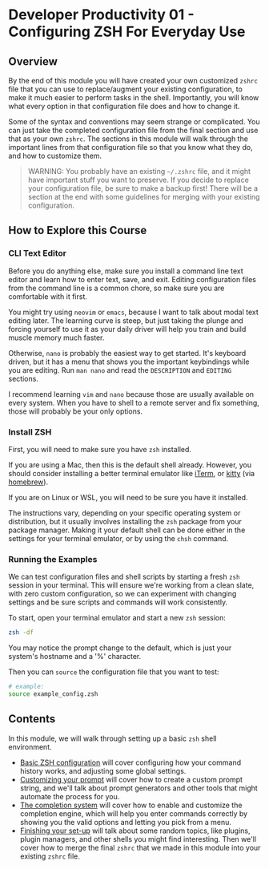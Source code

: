 # Developer Productivity 01 - Configuring ZSH For Everyday Use

## Overview

By the end of this module you will have created your own customized `zshrc` file that you can use to replace/augment your existing configuration, to make it much easier to perform tasks in the shell. Importantly, you will know what every option in that configuration file does and how to change it.

Some of the syntax and conventions may seem strange or complicated. You can just take the completed configuration file from the final section and use that as your own `zshrc`. The sections in this module will walk through the important lines from that configuration file so that you know what they do, and how to customize them.

> WARNING: You probably have an existing `~/.zshrc` file, and it might have important stuff you want to preserve. If you decide to replace your configuration file, be sure to make a backup first! There will be a section at the end with some guidelines for merging with your existing configuration.

## How to Explore this Course

### CLI Text Editor

Before you do anything else, make sure you install a command line text editor and learn how to enter text, save, and exit. Editing configuration files from the command line is a common chore, so make sure you are comfortable with it first.

You might try using `neovim` or `emacs`, because I want to talk about modal text editing later. The learning curve is steep, but just taking the plunge and forcing yourself to use it as your daily driver will help you train and build muscle memory much faster.

Otherwise, `nano` is probably the easiest way to get started. It's keyboard driven, but it has a menu that shows you the important keybindings while you are editing. Run `man nano` and read the `DESCRIPTION` and `EDITING` sections.

I recommend learning `vim` and `nano` because those are usually available on every system. When you have to shell to a remote server and fix something, those will probably be your only options.

### Install ZSH

First, you will need to make sure you have `zsh` installed.

If you are using a Mac, then this is the default shell already. However, you should consider installing a better terminal emulator like [iTerm](https://iterm2.com/), or [kitty](https://github.com/kovidgoyal/kitty) (via [homebrew](https://brew.sh/)). 

If you are on Linux or WSL, you will need to be sure you have it installed.

The instructions vary, depending on your specific operating system or distribution, but it usually involves installing the `zsh` package from your package manager. Making it your default shell can be done either in the settings for your terminal emulator, or by using the `chsh` command.

### Running the Examples

We can test configuration files and shell scripts by starting a fresh `zsh` session in your terminal. This will ensure we're working from a clean slate, with zero custom configuration, so we can experiment with changing settings and be sure scripts and commands will work consistently.

To start, open your terminal emulator and start a new `zsh` session:

```zsh
zsh -df
```

You may notice the prompt change to the default, which is just your system's hostname and a '%' character.

Then you can `source` the configuration file that you want to test:

```zsh
# example:
source example_config.zsh
```

## Contents

In this module, we will walk through setting up a basic `zsh` shell environment.

- [Basic ZSH configuration](./01_zsh-config/README.md) will cover configuring how your command history works, and adjusting some global settings.
- [Customizing your prompt](./02_prompt/README.md) will cover how to create a custom prompt string, and we'll talk about prompt generators and other tools that might automate the process for you.
- [The completion system](./03_completion/README.md) will cover how to enable and customize the completion engine, which will help you enter commands correctly by showing you the valid options and letting you pick from a menu.
- [Finishing your set-up](./04_complete-setup/README.md) will talk about some random topics, like plugins, plugin managers, and other shells you might find interesting. Then we'll cover how to merge the final `zshrc` that we made in this module into your existing `zshrc` file.
